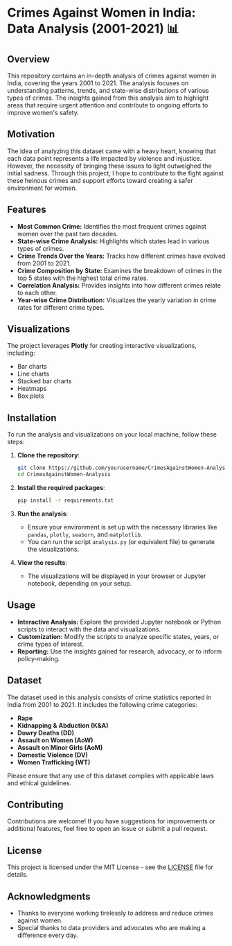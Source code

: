 # Crimes Against Women in India: Data Analysis (2001-2021) 📊

## Overview
This repository contains an in-depth analysis of crimes against women in India, covering the years 2001 to 2021. The analysis focuses on understanding patterns, trends, and state-wise distributions of various types of crimes. The insights gained from this analysis aim to highlight areas that require urgent attention and contribute to ongoing efforts to improve women's safety.

## Motivation
The idea of analyzing this dataset came with a heavy heart, knowing that each data point represents a life impacted by violence and injustice. However, the necessity of bringing these issues to light outweighed the initial sadness. Through this project, I hope to contribute to the fight against these heinous crimes and support efforts toward creating a safer environment for women.

## Features
- **Most Common Crime:** Identifies the most frequent crimes against women over the past two decades.
- **State-wise Crime Analysis:** Highlights which states lead in various types of crimes.
- **Crime Trends Over the Years:** Tracks how different crimes have evolved from 2001 to 2021.
- **Crime Composition by State:** Examines the breakdown of crimes in the top 5 states with the highest total crime rates.
- **Correlation Analysis:** Provides insights into how different crimes relate to each other.
- **Year-wise Crime Distribution:** Visualizes the yearly variation in crime rates for different crime types.

## Visualizations
The project leverages **Plotly** for creating interactive visualizations, including:
- Bar charts
- Line charts
- Stacked bar charts
- Heatmaps
- Box plots

## Installation
To run the analysis and visualizations on your local machine, follow these steps:

1. **Clone the repository**:
    ```bash
    git clone https://github.com/yourusername/CrimesAgainstWomen-Analysis.git
    cd CrimesAgainstWomen-Analysis
    ```

2. **Install the required packages**:
    ```bash
    pip install -r requirements.txt
    ```

3. **Run the analysis**:
   - Ensure your environment is set up with the necessary libraries like `pandas`, `plotly`, `seaborn`, and `matplotlib`.
   - You can run the script `analysis.py` (or equivalent file) to generate the visualizations.

4. **View the results**:
   - The visualizations will be displayed in your browser or Jupyter notebook, depending on your setup.

## Usage
- **Interactive Analysis:** Explore the provided Jupyter notebook or Python scripts to interact with the data and visualizations.
- **Customization:** Modify the scripts to analyze specific states, years, or crime types of interest.
- **Reporting:** Use the insights gained for research, advocacy, or to inform policy-making.

## Dataset
The dataset used in this analysis consists of crime statistics reported in India from 2001 to 2021. It includes the following crime categories:
- **Rape**
- **Kidnapping & Abduction (K&A)**
- **Dowry Deaths (DD)**
- **Assault on Women (AoW)**
- **Assault on Minor Girls (AoM)**
- **Domestic Violence (DV)**
- **Women Trafficking (WT)**

Please ensure that any use of this dataset complies with applicable laws and ethical guidelines.

## Contributing
Contributions are welcome! If you have suggestions for improvements or additional features, feel free to open an issue or submit a pull request.

## License
This project is licensed under the MIT License - see the [LICENSE](LICENSE) file for details.

## Acknowledgments
- Thanks to everyone working tirelessly to address and reduce crimes against women.
- Special thanks to data providers and advocates who are making a difference every day.
